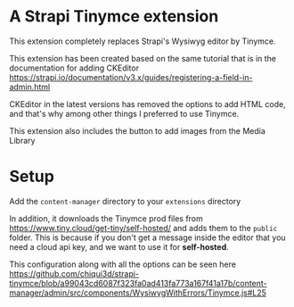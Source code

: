 # A Strapi Tinymce extension

This extension completely replaces Strapi's Wysiwyg editor by Tinymce.

This extension has been created based on the same tutorial that is in the documentation for adding CKEditor https://strapi.io/documentation/v3.x/guides/registering-a-field-in-admin.html

CKEditor in the latest versions has removed the options to add HTML code, and that's why among other things I preferred to use Tinymce.

This extension also includes the button to add images from the Media Library

# Setup

Add the `content-manager` directory to your `extensions` directory

In addition, it downloads the Tinymce prod files from https://www.tiny.cloud/get-tiny/self-hosted/ and adds them to the `public` folder.
This is because if you don't get a message inside the editor that you need a cloud api key, and we want to use it for **self-hosted**.

This configuration along with all the options can be seen here https://github.com/chiqui3d/strapi-tinymce/blob/a99043cd6087f323fa0ad413fa773a167f41a17b/content-manager/admin/src/components/WysiwygWithErrors/Tinymce.js#L25
